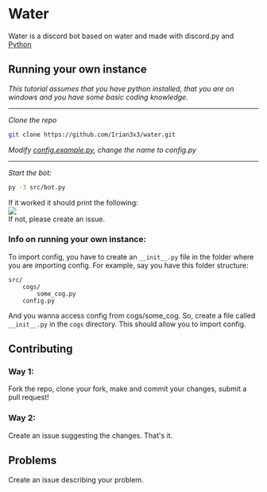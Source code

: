 <!-- https://pypi.org/project/discord.py -->

# Water
Water is a discord bot based on water and made with discord.py and [Python](https://python.org "Python - https://python.org")

## Running your own instance
*This tutorial assumes that you have python installed, that you are on windows and you have some basic coding knowledge.*  

---
*Clone the repo*
```sh
git clone https://github.com/Irian3x3/water.git
```
*Modify [config.example.py](src/config.example.py), change the name to config.py*

---
*Start the bot:*  
```sh
py -3 src/bot.py
```
If it worked it should print the following:  
[![](https://i.imgur.com/EFLrh8s.png)](#)  
If not, please create an issue.

### Info on running your own instance:
To import config, you have to create an `__init__.py` file in the folder where you are importing config. For example, say you have this folder structure:
```
src/
    cogs/
        some_cog.py
    config.py
```
And you wanna access config from cogs/some_cog. So, create a file called `__init__.py` in the `cogs` directory. This should allow you to import config.

## Contributing
### Way 1:
Fork the repo, clone your fork, make and commit your changes, submit a pull request!
### Way 2:
Create an issue suggesting the changes. That's it.
## Problems
Create an issue describing your problem.
